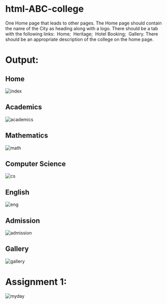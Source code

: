 # html-ABC-college

One Home page that leads to other pages. The Home page should contain the name of the City as heading along with a logo. There should be a tab with the following links:
 Home;
 Heritage;
 Hotel Booking;
 Gallery.
There should be an appropriate description of the college on the home page.

# Output:
## Home
![index](https://github.com/Kadinsamson/html-ABC-college/assets/94525955/853bcf5a-c40d-47ee-9132-a644d47cece5)
## Academics
![academics](https://github.com/Kadinsamson/html-ABC-college/assets/94525955/1cc3fc3b-3386-4234-9795-35a5c61c24d4)
## Mathematics
![math](https://github.com/Kadinsamson/html-ABC-college/assets/94525955/86cc6267-8f27-4944-b00d-9ee45430246d)

## Computer Science
![cs](https://github.com/Kadinsamson/html-ABC-college/assets/94525955/1e4f0d70-32ec-4ddf-ab9c-3e5d336af724)

## English
![eng](https://github.com/Kadinsamson/html-ABC-college/assets/94525955/441ec92f-de6a-4ae9-88e4-a78837922e65)

## Admission
![admission](https://github.com/Kadinsamson/html-ABC-college/assets/94525955/53402f7b-5663-4c35-bcbd-db7bd72133d3)
## Gallery
![gallery](https://github.com/Kadinsamson/html-ABC-college/assets/94525955/45eefa8a-3706-4508-9989-512b2a235a8b)


# Assignment 1:
![myday](https://github.com/Kadinsamson/html-ABC-college/assets/94525955/b2d61c18-a4ea-46b1-9a4f-d318a7b49959)





